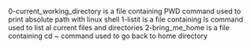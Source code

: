0-current_working_directory is a file containing PWD command used to print absolute path with linux shell
1-listit is a file containing ls command used to list al current files and directories
2-bring_me_home is a file containing cd ~ command used to go back to home directory
